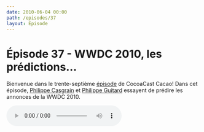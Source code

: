 ```yaml
---
date: 2010-06-04 00:00
path: /episodes/37
layout: Episode
---
```

# Épisode 37 - WWDC 2010, les prédictions…
<p>Bienvenue dans le trente-septième <a href="https://cacaocast.com/media/cacaocast_37.mp3" title="CocoaCast Cacao Episode 37">épisode</a> de CocoaCast Cacao! Dans cet épisode, <a href="http://www.twitter.com/philippec" title="Philippe Casgrain sur Twitter">Philippe Casgrain</a> et <a href="http://www.twitter.com/philippeguitard" title="Philippe Guitard sur Twitter">Philippe Guitard</a> essayent de prédire les annonces de la WWDC 2010.
<p><audio controls><source src="https://cacaocast.com/media/cacaocast_37.mp3" type="audio/mpeg"><source src="https://cacaocast.com/media/cacaocast_37.mp3" type="audio/mp4">Votre navigateur ne supporte pas l'élément audio / Your browser does not support the audio element.</audio></p>
